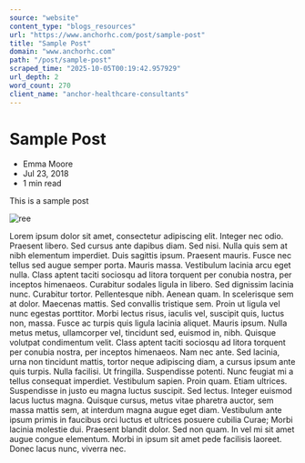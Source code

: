 ```yaml
---
source: "website"
content_type: "blogs_resources"
url: "https://www.anchorhc.com/post/sample-post"
title: "Sample Post"
domain: "www.anchorhc.com"
path: "/post/sample-post"
scraped_time: "2025-10-05T00:19:42.957929"
url_depth: 2
word_count: 270
client_name: "anchor-healthcare-consultants"
---
```


# Sample Post

*   Emma Moore
*   Jul 23, 2018
*   1 min read

This is a sample post

![ree](https://static.wixstatic.com/media/4ddd5e_466667b501d04b94bcc1c6b4e4ca7a90~mv2.png/v1/fill/w_125,h_106,al_c,q_85,usm_0.66_1.00_0.01,blur_2,enc_avif,quality_auto/4ddd5e_466667b501d04b94bcc1c6b4e4ca7a90~mv2.png)

Lorem ipsum dolor sit amet, consectetur adipiscing elit. Integer nec odio. Praesent libero. Sed cursus ante dapibus diam. Sed nisi. Nulla quis sem at nibh elementum imperdiet. Duis sagittis ipsum. Praesent mauris. Fusce nec tellus sed augue semper porta. Mauris massa. Vestibulum lacinia arcu eget nulla. Class aptent taciti sociosqu ad litora torquent per conubia nostra, per inceptos himenaeos. Curabitur sodales ligula in libero. Sed dignissim lacinia nunc. Curabitur tortor. Pellentesque nibh. Aenean quam. In scelerisque sem at dolor. Maecenas mattis. Sed convallis tristique sem. Proin ut ligula vel nunc egestas porttitor. Morbi lectus risus, iaculis vel, suscipit quis, luctus non, massa. Fusce ac turpis quis ligula lacinia aliquet. Mauris ipsum. Nulla metus metus, ullamcorper vel, tincidunt sed, euismod in, nibh. Quisque volutpat condimentum velit. Class aptent taciti sociosqu ad litora torquent per conubia nostra, per inceptos himenaeos. Nam nec ante. Sed lacinia, urna non tincidunt mattis, tortor neque adipiscing diam, a cursus ipsum ante quis turpis. Nulla facilisi. Ut fringilla. Suspendisse potenti. Nunc feugiat mi a tellus consequat imperdiet. Vestibulum sapien. Proin quam. Etiam ultrices. Suspendisse in justo eu magna luctus suscipit. Sed lectus. Integer euismod lacus luctus magna. Quisque cursus, metus vitae pharetra auctor, sem massa mattis sem, at interdum magna augue eget diam. Vestibulum ante ipsum primis in faucibus orci luctus et ultrices posuere cubilia Curae; Morbi lacinia molestie dui. Praesent blandit dolor. Sed non quam. In vel mi sit amet augue congue elementum. Morbi in ipsum sit amet pede facilisis laoreet. Donec lacus nunc, viverra nec.